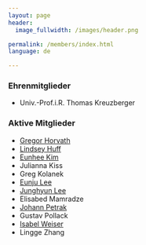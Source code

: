 ```yaml
---
layout: page
header:
  image_fullwidth: /images/header.png

permalink: /members/index.html
language: de

---
```



### Ehrenmitglieder

* Univ.-Prof.i.R. Thomas Kreuzberger

### Aktive Mitglieder

* [Gregor Horvath](/members/gregor_horvath)
* [Lindsey Huff](/members/lindsey_huff)
* [Eunhee Kim](/members/eunhee_kim)
* Julianna Kiss
* Greg Kolanek
* [Eunju Lee](/members/eunju_lee)
* [Junghyun Lee](/members/junghyun_lee)
* Elisabed Mamradze
* [Johann Petrak](/members/johann_petrak)
* Gustav Pollack
* [Isabel Weiser](/members/isabel_weiser)
* Lingge Zhang 


